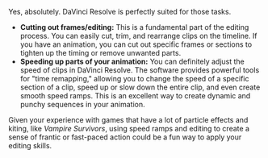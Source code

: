 Yes, absolutely. DaVinci Resolve is perfectly suited for those tasks.

* **Cutting out frames/editing:** This is a fundamental part of the editing process. You can easily cut, trim, and rearrange clips on the timeline. If you have an animation, you can cut out specific frames or sections to tighten up the timing or remove unwanted parts.
* **Speeding up parts of your animation:** You can definitely adjust the speed of clips in DaVinci Resolve. The software provides powerful tools for "time remapping," allowing you to change the speed of a specific section of a clip, speed up or slow down the entire clip, and even create smooth speed ramps. This is an excellent way to create dynamic and punchy sequences in your animation.

Given your experience with games that have a lot of particle effects and kiting, like *Vampire Survivors*, using speed ramps and editing to create a sense of frantic or fast-paced action could be a fun way to apply your editing skills.